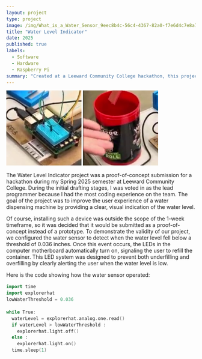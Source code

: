 ```yaml
---
layout: project
type: project
image: /img/What_is_a_Water_Sensor_9eec8b4c-56c4-4367-82a0-f7e6d4c7e8a7.jpg
title: "Water Level Indicator"
date: 2025
published: true
labels:
  - Software
  - Hardware
  - Raspberry Pi
summary: "Created at a Leeward Community College hackathon, this project aims to improve the user experience of a water dispensing machine. "
---
```


<div class="text-center p-4">
  <img width="200px" src="../img/Screenshot 2025-09-03 165311.png" class="img-thumbnail" >
  <img width="200px" src="../img/Screenshot 2025-09-03 165347.png" class="img-thumbnail" >
</div>

The Water Level Indicator project was a proof-of-concept submission for a hackathon during my Spring 2025 semester at Leeward Community College. During the initial drafting stages, I was voted in as the lead programmer because I had the most coding experience on the team. The goal of the project was to improve the user experience of a water dispensing machine by providing a clear, visual indication of the water level. 

Of course, installing such a device was outside the scope of the 1-week timeframe, so it was decided that it would be submitted as a proof-of-concept instead of a prototype. To demonstrate the validity of our project, we configured the water sensor to detect when the water level fell below a threshold of 0.036 inches. Once this event occurs, the LEDs in the computer motherboard automatically turn on, signaling the user to refill the container. This LED system was designed to prevent both underfilling and overfilling by clearly alerting the user when the water level is low.

Here is the code showing how the water sensor operated:

```cpp
import time
import explorerhat 
lowWaterThreshold = 0.036

while True:
  waterLevel = explorerhat.analog.one.read()
  if waterLevel > lowWaterThreshold :
    explorerhat.light.off()
  else :
    explorerhat.light.on()
  time.sleep(1)

```

